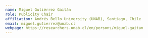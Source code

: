 ```yaml
---
name: Miguel Gutiérrez Gaitán 
role: Publicity Chair
affiliation: Andrés Bello University (UNAB), Santiago, Chile
email: miguel.gutierrez@unab.cl 
webpage: https://researchers.unab.cl/en/persons/miguel-gaitan
---
```

